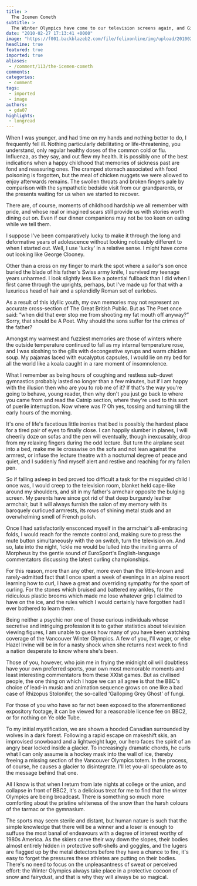 ```yaml
---
title: >
  The Icemen Cometh
subtitle: >
  The Winter Olympics have come to our television screens again, and Gilead Amit shares the view from his couch.
date: "2010-02-27 17:13:41 +0000"
image: "https://f001.backblazeb2.com/file/felixonline/img/upload/201002271711-rsp07-manonski.jpg"
headline: true
featured: true
imported: true
aliases:
 - /comment/113/the-icemen-cometh
comments:
categories:
 - comment
tags:
 - imported
 - image
authors:
 - gda07
highlights:
 - longread
---
```


When I was younger, and had time on my hands and nothing better to do, I frequently fell ill. Nothing particularly debilitating or life-threatening, you understand, only regular healthy doses of the common cold or flu. Influenza, as they say, and out flew my health.
 It is possibly one of the best indications when a happy childhood that memories of sickness past are fond and reassuring ones. The cramped stomach associated with food poisoning is forgotten, but the meal of chicken nuggets we were allowed to enjoy afterwards remains. The swollen throats and broken fingers pale by comparison with the sympathetic bedside visit from our grandparents, or the presents waiting for us when we started to recover.

There are, of course, moments of childhood hardship we all remember with pride, and whose real or imagined scars still provide us with stories worth dining out on. Even if our dinner companions may not be too keen on eating while we tell them.

I suppose I've been comparatively lucky to make it through the long and deformative years of adolescence without looking noticeably different to when I started out. Well, I use 'lucky' in a relative sense. I might have come out looking like George Clooney.

Other than a cross on my finger to mark the spot where a sailor's son once buried the blade of his father's Swiss army knife, I survived my teenage years unharmed. I look slightly less like a potential fullback than I did when I first came through the uprights, perhaps, but I've made up for that with a luxurious head of hair and a splendidly Roman set of earlobes.

As a result of this idyllic youth, my own memories may not represent an accurate cross-section of The Great British Public. But as The Poet once said: “when did that ever stop me from shooting my fat mouth off anyway?” Sorry, that should be A Poet. Why should the sons suffer for the crimes of the father?

Amongst my warmest and fuzziest memories are those of winters where the outside temperature continued to fall as my internal temperature rose, and I was sloshing to the gills with decongestive syrups and warm chicken soup. My pajamas laced with eucalyptus capsules, I would lie on my bed for all the world like a koala caught in a rare moment of insomnolence.

What I remember as being hours of coughing and restless sub-duvet gymnastics probably lasted no longer than a few minutes, but if I am happy with the illusion then who are you to rob me of it? If that's the way you're going to behave, young reader, then why don't you just go back to where you came from and read the Catnip section, where they're used to this sort of puerile interruption. Now where was I? Oh yes, tossing and turning till the early hours of the morning.

It's one of life's facetious little ironies that bed is possibly the hardest place for a tired pair of eyes to finally close. I can happily slumber in planes, I will cheerily doze on sofas and the pen will eventually, though inexcusably, drop from my relaxing fingers during the odd lecture. But turn the airplane seat into a bed, make me lie crosswise on the sofa and not lean against the armrest, or infuse the lecture theatre with a nocturnal degree of peace and quiet, and I suddenly find myself alert and restive and reaching for my fallen pen.

So if falling asleep in bed proved too difficult a task for the misguided child I once was, I would creep to the television room, blanket held cape-like around my shoulders, and sit in my father's armchair opposite the bulging screen. My parents have since got rid of that deep burgundy leather armchair, but it will always furnish the salon of my memory with its baroquely curlicued armrests, its rows of shining metal studs and an overwhelming smell of French polish.

Once I had satisfactorily ensconced myself in the armchair's all-embracing folds, I would reach for the remote control and, making sure to press the mute button simultaneously with the on switch, turn the television on. And so, late into the night, 'ickle me would be lulled into the inviting arms of Morpheus by the gentle sound of EuroSport's English-language commentators discussing the latest curling championships.

For this reason, more than any other, more even than the little-known and rarely-admitted fact that I once spent a week of evenings in an alpine resort learning how to curl, I have a great and overriding sympathy for the sport of curling. For the stones which bruised and battered my ankles, for the ridiculous plastic brooms which made me lose whatever grip I claimed to have on the ice, and the rules which I would certainly have forgotten had I ever bothered to learn them.

Being neither a psychic nor one of those curious individuals whose secretive and intriguing profession it is to gather statistics about television viewing figures, I am unable to guess how many of you have been watching coverage of the Vancouver Winter Olympics. A few of you, I'll wager, or else Hazel Irvine will be in for a nasty shock when she returns next week to find a nation desperate to know where she's been.

Those of you, however, who join me in frying the midnight oil will doubtless have your own preferred sports, your own most memorable moments and least interesting commentators from these XXIst games. But as civilised people, the one thing on which I hope we can all agree is that the BBC's choice of lead-in music and animation sequence grows on one like a bad case of Rhizopus Stolonifer, the so-called 'Galloping Grey Ghost' of fungi.

For those of you who have so far not been exposed to the aforementioned expository footage, it can be viewed for a reasonable licence fee on BBC2, or for nothing on Ye olde Tube.

To my initial mystification, we are shown a hooded Canadian surrounded by wolves in a dark forest. Following a rapid escape on makeshift skis, an improvised snowboard and a lightweight luge, our hero faces the spirit of an angry bear locked inside a glacier. To increasingly dramatic chords, he curls what I can only assume is a hockey mask into the wall of ice, thereby freeing a missing section of the Vancouver Olympics totem. In the process, of course, he causes a glacier to disintegrate. I'll let you-all speculate as to the message behind that one.

All I know is that when I return from late nights at college or the union, and collapse in front of BBC2, it's a delicious treat for me to find that the winter Olympics are being broadcast. There is something so much more comforting about the pristine whiteness of the snow than the harsh colours of the tarmac or the gymnasium.

The sports may seem sterile and distant, but human nature is such that the simple knowledge that there will be a winner and a loser is enough to suffuse the most banal of endeavours with a degree of interest worthy of 1980s America. As the skiers carve their way down the slopes, their bodies almost entirely hidden in protective soft-shells and goggles, and the lugers are flagged up by the metal detectors before they have a chance to fire, it's easy to forget the pressures these athletes are putting on their bodies. There's no need to focus on the unpleasantness of sweat or perceived effort: the Winter Olympics always take place in a protective cocoon of snow and fairydust, and that is why they will always be so magical.
